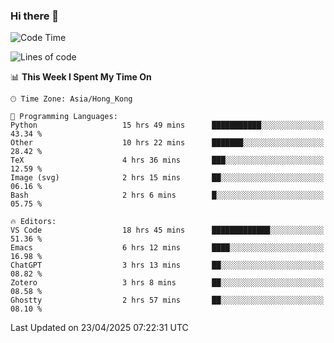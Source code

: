 ### Hi there 👋

<!--
**nicehiro/nicehiro** is a ✨ _special_ ✨ repository because its `README.md` (this file) appears on your GitHub profile.

Here are some ideas to get you started:

- 🔭 I’m currently working on ...
- 🌱 I’m currently learning ...
- 👯 I’m looking to collaborate on ...
- 🤔 I’m looking for help with ...
- 💬 Ask me about ...
- 📫 How to reach me: ...
- 😄 Pronouns: ...
- ⚡ Fun fact: ...
-->

<!--START_SECTION:waka-->
![Code Time](http://img.shields.io/badge/Code%20Time-569%20hrs%2015%20mins-blue)

![Lines of code](https://img.shields.io/badge/From%20Hello%20World%20I%27ve%20Written-1.7%20million%20lines%20of%20code-blue)

📊 **This Week I Spent My Time On** 

```text
🕑︎ Time Zone: Asia/Hong_Kong

💬 Programming Languages: 
Python                   15 hrs 49 mins      ███████████░░░░░░░░░░░░░░   43.34 % 
Other                    10 hrs 22 mins      ███████░░░░░░░░░░░░░░░░░░   28.42 % 
TeX                      4 hrs 36 mins       ███░░░░░░░░░░░░░░░░░░░░░░   12.59 % 
Image (svg)              2 hrs 15 mins       ██░░░░░░░░░░░░░░░░░░░░░░░   06.16 % 
Bash                     2 hrs 6 mins        █░░░░░░░░░░░░░░░░░░░░░░░░   05.75 % 

🔥 Editors: 
VS Code                  18 hrs 45 mins      █████████████░░░░░░░░░░░░   51.36 % 
Emacs                    6 hrs 12 mins       ████░░░░░░░░░░░░░░░░░░░░░   16.98 % 
ChatGPT                  3 hrs 13 mins       ██░░░░░░░░░░░░░░░░░░░░░░░   08.82 % 
Zotero                   3 hrs 8 mins        ██░░░░░░░░░░░░░░░░░░░░░░░   08.58 % 
Ghostty                  2 hrs 57 mins       ██░░░░░░░░░░░░░░░░░░░░░░░   08.10 % 
```


 Last Updated on 23/04/2025 07:22:31 UTC
<!--END_SECTION:waka-->
